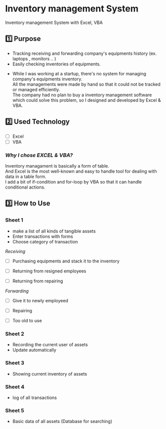 # Inventory management System 
Inventory management System with Excel, VBA
 
## 1️⃣ Purpose
- Tracking receiving and forwarding company's equipments history (ex. laptops , monitors .. )
- Easily checking inventories of equipments.
* While I was working at a startup, there's no system for managing company's equipments inventory.  
All the managements were made by hand so that it could not be tracked or managed efficiently.  
The company had no plan to buy a inventory management software which could solve this problem, so I designed and developed by Excel & VBA.  

## 2️⃣ Used Technology
- [ ] Excel
- [ ] VBA
### *Why I chose EXCEL & VBA?*
Inventory managament is basically a form of table.   
And Excel is the most well-known and easy to handle tool for dealing with data in a table form.   
I add a bit of if-condition and for-loop by VBA so that it can handle conditional actions.   

## 3️⃣ How to Use

### Sheet 1
- make a list of all kinds of tangible assets
- Enter transactions with forms 
- Choose category of transaction

*Receiving*

- [ ] Purchasing equipments and stack it to the inventory

- [ ] Returning from resigned employees

- [ ] Returning from repairing

*Forwarding*

- [ ] Give it to newly employeed

- [ ] Repairing

- [ ] Too old to use
 
 ### Sheet 2 
 - Recording the current user of assets
 - Update automatically 
  
 ### Sheet 3
 - Showing current inventory of assets 
 
 ### Sheet 4
 - log of all transactions
 
 ### Sheet 5
 - Basic data of all assets (Database for searching) 
 
